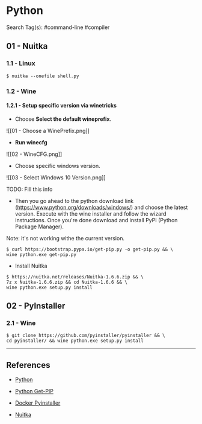 # Python

Search Tag(s): #command-line #compiler

## 01 - Nuitka

### 1.1 - Linux

`$ nuitka --onefile shell.py`

### 1.2 - Wine

#### 1.2.1 - Setup specific version via winetricks

- Choose **Select the default wineprefix**.

![[01 - Choose a WinePrefix.png]]

- **Run winecfg**

![[02 - WineCFG.png]]

- Choose specific windows version.

![[03 - Select Windows 10 Version.png]]

TODO: Fill this info

- Then you go ahead to the python download link (https://www.python.org/downloads/windows/) and choose the latest version. Execute with the wine installer and follow the wizard instructions. Once you're done download and install PyPI (Python Package Manager).

Note: it's not working withe the current version.

```
$ curl https://bootstrap.pypa.io/get-pip.py -o get-pip.py && \
wine python.exe get-pip.py
```

- Install Nuitka

```
$ https://nuitka.net/releases/Nuitka-1.6.6.zip && \
7z x Nuitka-1.6.6.zip && cd Nuitka-1.6.6 && \
wine python.exe setup.py install
```

## 02 - PyInstaller

### 2.1 - Wine

```
$ git clone https://github.com/pyinstaller/pyinstaller && \
cd pyinstaller/ && wine python.exe setup.py install
```

---
## References

- [Python](https://python.org)

- [Python Get-PIP](https://github.com/pypa/get-pip)

- [Docker Pyinstaller](https://github.com/cdrx/docker-pyinstaller)

- [Nuitka](https://nuitka.net/)